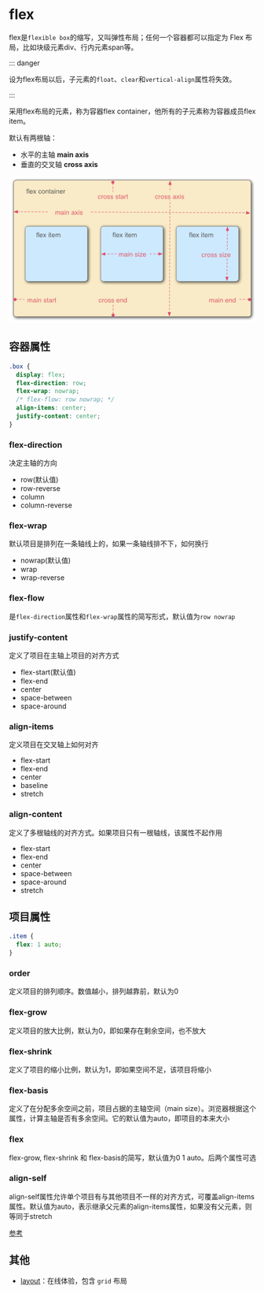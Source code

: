 
# flex

flex是`flexible box`的缩写，又叫弹性布局；任何一个容器都可以指定为 Flex 布局，比如块级元素div、行内元素span等。

::: danger

设为flex布局以后，子元素的`float`、`clear`和`vertical-align`属性将失效。

:::

采用flex布局的元素，称为容器flex container，他所有的子元素称为容器成员flex item。

默认有两根轴：

- 水平的主轴 **main axis**
- 垂直的交叉轴 **cross axis**

![](./images/flex-box.png)

## 容器属性

```css
.box {
  display: flex;
  flex-direction: row;
  flex-wrap: nowrap;
  /* flex-flow: row nowrap; */
  align-items: center;
  justify-content: center;
}
```

### flex-direction

决定主轴的方向

-  row(默认值) 
-  row-reverse 
-  column 
-  column-reverse

### flex-wrap

默认项目是排列在一条轴线上的，如果一条轴线排不下，如何换行

- nowrap(默认值) 
- wrap 
- wrap-reverse

### flex-flow

是`flex-direction`属性和`flex-wrap`属性的简写形式，默认值为`row nowrap`

### justify-content

定义了项目在主轴上项目的对齐方式

- flex-start(默认值) 
- flex-end 
- center 
- space-between 
- space-around

### align-items

定义项目在交叉轴上如何对齐

- flex-start 
- flex-end 
- center 
- baseline 
- stretch

### align-content

定义了多根轴线的对齐方式。如果项目只有一根轴线，该属性不起作用

- flex-start 
- flex-end 
- center 
- space-between 
- space-around 
- stretch

## 项目属性

```css
.item {
  flex: 1 auto;
}
```

### order

定义项目的排列顺序。数值越小，排列越靠前，默认为0

### flex-grow

定义项目的放大比例，默认为0，即如果存在剩余空间，也不放大

### flex-shrink

定义了项目的缩小比例，默认为1，即如果空间不足，该项目将缩小

### flex-basis

定义了在分配多余空间之前，项目占据的主轴空间（main size）。浏览器根据这个属性，计算主轴是否有多余空间。它的默认值为auto，即项目的本来大小

### flex

flex-grow, flex-shrink 和 flex-basis的简写，默认值为0 1 auto。后两个属性可选

### align-self

align-self属性允许单个项目有与其他项目不一样的对齐方式，可覆盖align-items属性。默认值为auto，表示继承父元素的align-items属性，如果没有父元素，则等同于stretch

[参考](https://www.ruanyifeng.com/blog/2015/07/flex-grammar.html)


## 其他

- [layout](https://layout.bradwoods.io/customize)：在线体验，包含 `grid` 布局